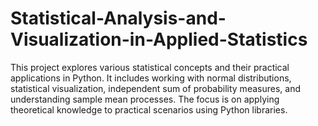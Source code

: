 # Statistical-Analysis-and-Visualization-in-Applied-Statistics
This project explores various statistical concepts and their practical applications in Python. It includes working with normal distributions, statistical visualization, independent sum of probability measures, and understanding sample mean processes. The focus is on applying theoretical knowledge to practical scenarios using Python libraries.
